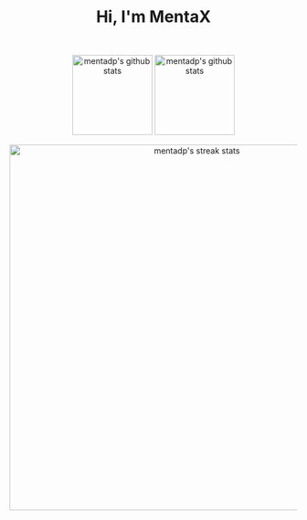 <h1 align='center' >
  Hi, I'm MentaX
</h1>

<br/>

<p align='center'>
  <img align="center" height="140px" src="https://github-readme-stats.vercel.app/api/top-langs/?username=mentadp&layout=compact&theme=react&hide_border=true&bg_color=2E3440&title_color=F85D7F&icon_color=F8D866" alt="mentadp's github stats"/>
  </a>
  <a href="https://github.com/mentadp/">
  <img align="center" height="140px" src="https://github-readme-stats.vercel.app/api?username=mentadp&hide=issues&show_icons=true&include_all_commits=true&count_private=true&theme=react&hide_border=true&bg_color=2E3440&title_color=F85D7F&icon_color=F8D866" alt="mentadp's github stats" />
  </a><br/><br/>
  <a href="https://github.com/mentadp/">
  <img align="center" width="640px" src="https://github-readme-streak-stats.herokuapp.com/?user=mentadp&theme=react&fire=FFF&ring=F85D7F&currStreakLabel=F85D7F&sideNums=F85D7F&currStreakNum=F85D7F&sideLabels=FFF&hide_border=true&background=2E3440" alt="mentadp's streak stats"/>
  </a><br/><br/>
</p>
